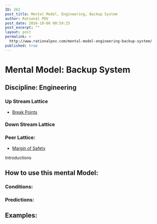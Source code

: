 ```yaml
---
ID: 262
post_title: Mental Model, Engineering, Backup System
author: Rational POV
post_date: 2016-10-06 00:59:25
post_excerpt: ""
layout: post
permalink: >
  http://www.rationalpov.com/mental-model-engineering-backup-system/
published: true
---
```

# Mental Model: Backup System

## Discipline: Engineering

### Up Stream Lattice

*   [Break Points][1]

### Down Stream Lattice

### Peer Lattice:

*   [Margin of Safety][2]

Introductions

## How to use this mental Model:

### Conditions:

### Predictions:

## Examples:

 [1]: http://www.rationalpov.com/mental-model-engineeringbreak-point/
 [2]: https://www.farnamstreetblog.com/2013/12/margin-of-safety/
